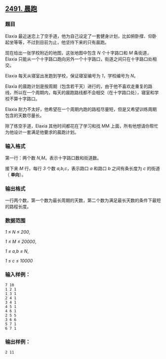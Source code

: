## [2491. 晨跑](https://www.acwing.com/problem/content/2493/)

### 题目

Elaxia 最近迷恋上了空手道，他为自己设定了一套健身计划，比如俯卧撑、仰卧起坐等等，不过到目前为止，他坚持下来的只有晨跑。

现在给出一张学校附近的地图，这张地图中包含 *N* 个十字路口和 *M* 条街道，Elaxia 只能从一个十字路口跑向另外一个十字路口，街道之间只在十字路口处相交。

Elaxia 每天从寝室出发跑到学校，保证寝室编号为 *1*，学校编号为 *N*。

Elaxia 的晨跑计划是按周期（包含若干天）进行的，由于他不喜欢走重复的路线，所以在一个周期内，每天的晨跑路线都不会相交（在十字路口处），寝室和学校不算十字路口。

Elaxia 耐力不太好，他希望在一个周期内跑的路程尽量短，但是又希望训练周期包含的天数尽量长。

除了练空手道，Elaxia 其他时间都花在了学习和找 MM 上面，所有他想请你帮忙为他设计一套满足他要求的晨跑计划。

### 输入格式

第一行：两个数 *N,M*。表示十字路口数和街道数。

接下来 *M* 行，每行 *3* 个数 *a,b,c*，表示路口 *a* 和路口 *b* 之间有条长度为 *c* 的街道（ **单向**）。

### 输出格式

一行两个数，第一个数为最长周期的天数，第二个数为满足最长天数的条件下最短的路程长度。

### 数据范围

*1 ≤ N ≤ 200*,

*1 ≤ M ≤ 20000*,

*1 ≤ a,b ≤ N*,

*1 ≤ c ≤ 10000*

### 输入样例：

```
7 10
1 2 1
1 3 1
2 4 1
3 4 1
4 5 1
4 6 1
2 5 5
3 6 6
5 7 1
6 7 1
```

### 输出样例：

```
2 11
```
